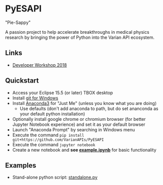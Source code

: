 # PyESAPI
"Pie-Sappy"

A passion project to help accelerate breakthroughs in medical physics research by bringing the power of Python into the Varian API ecosystem.

## Links
* [Developer Workshop 2018](examples/DeveloperWorkshop2018/README.md)

## Quickstart

* Access your Eclipse 15.5 (or later) TBOX desktop
* Install [git for Windows](https://git-scm.com/downloads)
* Install [Anaconda3](https://www.anaconda.com/download/?lang=en-us) for "Just Me" (unless you know what you are doing)
  * Use defaults (don't add anaconda to path, but do set ananconda as your default python installation)
* Optionally install google chrome or chromium browser (for better Jupyter Notebook experience) and set it as your default browser
* Launch "Anaconda Prompt" by searching in Windows menu
* Execute the command `pip install git+https://github.com/VarianAPIs/PyESAPI`
* Execute the command `jupyter notebook`
* Create a new notebook and **see [example.ipynb](examples/example.ipynb)** for basic functionality

## Examples
* Stand-alone python script: [standalone.py](examples/standalone.py)
